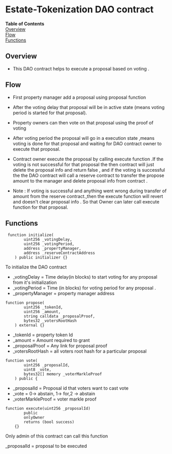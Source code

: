 # Estate-Tokenization DAO contract

**Table of Contents**
<br>
[Overview](#overview)<br>
[Flow](#flow)<br>
[Functions](#functions)<br>

## **Overview**

- This DAO contract helps to execute a proposal based on voting .

## **Flow**

- First property manager add a proposal using proposal function
- After the voting delay that proposal will be in active state (means voting period is started for that proposal).
- Property owners can then vote on that proposal using the proof of voting
- After voting period the proposal will go in a execution state ,means voting is done for that proposal and waiting for DAO contract owner to execute that proposal.

- Contract owner execute the proposal by calling execute function .If the voting is not successful for that proposal the then contract will just delete the proposal info and return false , and if the voting is successful the the DAO contract will call a reserve contract to transfer the propose amount to the manager and
  delete proposal info from contract .

- Note : If voting is successful and anything went wrong during transfer of amount from the reserve contract.,then the execute function will revert and doesn't clear proposal info . So that Owner can later call execute function for that proposal.

## **Functions**

```
 function initialize(
        uint256 _votingDelay,
        uint256 _votingPeriod,
        address _propertyManager,
        address _reserveContractAddress
    ) public initializer {}
```

To initialize the DAO contract

- \_votingDelay = Time delay(in blocks) to start voting for any proposal from it's initialization
- \_votingPeriod = Time (in blocks) for voting period for any proposal .
- \_propertyManager = property manager address

```
function propose(
        uint256 _tokenId,
        uint256 _amount,
        string calldata _proposalProof,
        bytes32 _votersRootHash
    ) external {}
```

- \_tokenId = property token Id
- \_amount = Amount required to grant
- \_proposalProof = Any link for proposal proof
- \_votersRootHash = all voters root hash for a particular proposal

```
function vote(
        uint256 _proposalId,
        uint8 _vote,
        bytes32[] memory _voterMarkleProof
    ) public {
```

- \_proposalId = Proposal id that voters want to cast vote
- \_vote = 0-> abstain, 1-> for,2 -> abstain
- \_voterMarkleProof = voter markle proof

```
function execute(uint256 _proposalId)
        public
        onlyOwner
        returns (bool success)
    {}
```

Only admin of this contract can call this function

\_proposalId = proposal to be executed
